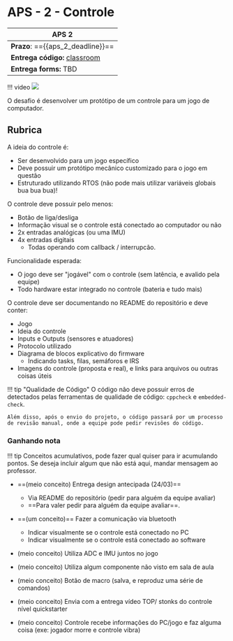 # APS - 2 - Controle

| APS 2                                                |
|------------------------------------------------------|
| **Prazo**: =={{aps_2_deadline}}==                    |
| **Entrega código:** [classroom]({{aps_2_classroom}}) |
| **Entrega forms:** TBD                               |

!!! video
    ![](https://www.youtube.com/watch?v=uCgnWqoP4MM)

O desafio é desenvolver um protótipo de um controle para um jogo de computador. 

## Rubrica

A ideia do controle é:

- Ser desenvolvido para um jogo específico
- Deve possuir um protótipo mecânico customizado para o jogo em questão
- Estruturado utilizando RTOS (não pode mais utilizar variáveis globais bua bua bua)!

O controle deve possuir pelo menos:

- Botão de liga/desliga
- Informação visual se o controle está conectado ao computador ou não
- 2x entradas analógicas (ou uma IMU)
- 4x entradas digitais 
    - Todas operando com callback / interrupcão.

Funcionalidade esperada:

- O jogo deve ser "jogável" com o controle (sem latência, e avalido pela equipe)
- Todo hardware estar integrado no controle (bateria e tudo mais) 

O controle deve ser documentando no README do repositório e deve conter:

- Jogo
- Ideia do controle
- Inputs e Outputs (sensores e atuadores)
- Protocolo utilizado
- Diagrama de blocos explicativo do firmware
    - Indicando tasks, filas, semáforos e IRS
- Imagens do controle (proposta e real), e links para arquivos ou outras coisas úteis

!!! tip "Qualidade de Código"
    O código não deve possuir erros de detectados pelas ferramentas de qualidade de código: `cppcheck` e `embedded-check`.
    
    Além disso, após o envio do projeto, o código passará por um processo de revisão manual, onde a equipe pode pedir revisões do código.

### Ganhando nota

!!! tip
    Conceitos acumulativos, pode fazer qual quiser para ir acumulando pontos. Se deseja incluir algum que não está aqui, 
    mandar mensagem ao professor.

- ==(meio conceito) Entrega design antecipada (24/03)==
    - Via README do repositório (pedir para alguém da equipe avaliar)
    - ==Para valer pedir para alguém da equipe avaliar==.

- ==(um conceito)== Fazer a comunicação via bluetooth
    - Indicar visualmente se o controle está conectado no PC
    - Indicar visualmente se o controle está conectado ao software
- (meio conceito) Utiliza ADC e IMU juntos no jogo
- (meio conceito) Utiliza algum componente não visto em sala de aula
- (meio conceito) Botão de macro (salva, e reproduz uma série de comandos)
- (meio conceito) Envia com a entrega vídeo TOP/ stonks do controle nível quickstarter  
- (meio conceito) Controle recebe informações do PC/jogo e faz alguma coisa (exe: jogador morre e controle vibra)

